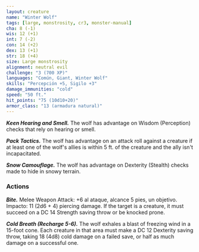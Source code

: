 ```yaml
---
layout: creature
name: "Winter Wolf"
tags: [large, monstrosity, cr3, monster-manual]
cha: 8 (-1)
wis: 12 (+1)
int: 7 (-2)
con: 14 (+2)
dex: 13 (+1)
str: 18 (+4)
size: Large monstrosity
alignment: neutral evil
challenge: "3 (700 XP)"
languages: "Común, Giant, Winter Wolf"
skills: "Percepción +5, Sigilo +3"
damage_immunities: "cold"
speed: "50 ft."
hit_points: "75 (10d10+20)"
armor_class: "13 (armadura natural)"
---
```


***Keen Hearing and Smell.*** The wolf has advantage on Wisdom (Perception) checks that rely on hearing or smell.

***Pack Tactics.*** The wolf has advantage on an attack roll against a creature if at least one of the wolf's allies is within 5 ft. of the creature and the ally isn't incapacitated.

***Snow Camouflage.*** The wolf has advantage on Dexterity (Stealth) checks made to hide in snowy terrain.

### Actions

***Bite.*** Melee Weapon Attack: +6 al ataque, alcance 5 pies, un objetivo. Impacto: 11 (2d6 + 4) piercing damage. If the target is a creature, it must succeed on a DC 14 Strength saving throw or be knocked prone.

***Cold Breath (Recharge 5-6).*** The wolf exhales a blast of freezing wind in a 15-foot cone. Each creature in that area must make a DC 12 Dexterity saving throw, taking 18 (4d8) cold damage on a failed save, or half as much damage on a successful one.